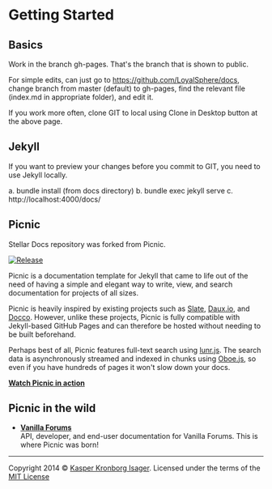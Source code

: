 # Getting Started
## Basics
Work in the branch gh-pages. That's the branch that is shown to public.

For simple edits, can just go to https://github.com/LoyalSphere/docs, change branch from master (default) to gh-pages, find the relevant file (index.md in appropriate folder), and edit it.

If you work more often, clone GIT to local using Clone in Desktop button at the above page.

## Jekyll
If you want to preview your changes before you commit to GIT, you need to use Jekyll locally.

a. bundle install (from docs directory)
b. bundle exec jekyll serve
c. http://localhost:4000/docs/


## Picnic
Stellar Docs repository was forked from Picnic.

[![Release](http://img.shields.io/github/release/kasperisager/picnic.svg?style=flat)](https://github.com/kasperisager/picnic/releases)

Picnic is a documentation template for Jekyll that came to life out of the need of having a simple and elegant way to write, view, and search documentation for projects of all sizes.

Picnic is heavily inspired by existing projects such as [Slate](https://github.com/tripit/slate), [Daux.io](https://github.com/justinwalsh/daux.io), and [Docco](https://github.com/jashkenas/docco). However, unlike these projects, Picnic is fully compatible with Jekyll-based GitHub Pages and can therefore be hosted without needing to be built beforehand.

Perhaps best of all, Picnic features full-text search using [lunr.js](http://lunrjs.com/). The search data is asynchronously streamed and indexed in chunks using [Oboe.js](http://oboejs.com/), so even if you have hundreds of pages it won't slow down your docs.

[__Watch Picnic in action__](https://kasperisager.github.io/picnic)

## Picnic in the wild

- [__Vanilla Forums__](https://vanillaforums.github.io/VanillaDocs)  
  API, developer, and end-user documentation for Vanilla Forums. This is where Picnic was born!

---
Copyright 2014 © [Kasper Kronborg Isager](http://kasperisager.github.io). Licensed under the terms of the [MIT License](LICENSE.md)

